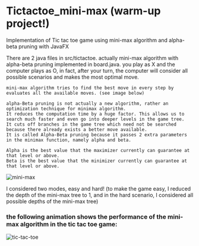 # Tictactoe_mini-max (warm-up project!)
Implementation of Tic tac toe game using mini-max algorithm and alpha-beta pruning with JavaFX

There are 2 java files in src/tictactoe. actually mini-max algorithm with alpha-beta pruning implemented in board.java.
you play as X and the computer plays as O, in fact, after your turn, the computer will consider all possible scenarios and makes the most optimal move.

    mini-max algorithm tries to find the best move in every step by evaluates all the available moves. (see image below)
    
    alpha-Beta pruning is not actually a new algorithm, rather an optimization technique for minimax algorithm. 
    It reduces the computation time by a huge factor. This allows us to search much faster and even go into deeper levels in the game tree. 
    It cuts off branches in the game tree which need not be searched because there already exists a better move available. 
    It is called Alpha-Beta pruning because it passes 2 extra parameters in the minimax function, namely alpha and beta.
    
    Alpha is the best value that the maximizer currently can guarantee at that level or above. 
    Beta is the best value that the minimizer currently can guarantee at that level or above.

![mini-max](https://user-images.githubusercontent.com/85555218/122682694-41ca0380-d210-11eb-91ba-16ec0c983268.jpg)

I considered two modes, easy and hard! (to make the game easy, I reduced the depth of the mini-max tree to 1, and in the hard scenario, I considered all possible depths of the mini-max tree)

### the following animation shows the performance of the mini-max algorithm in the tic tac toe game:
![tic-tac-toe](https://user-images.githubusercontent.com/85555218/122684629-b6ef0600-d21b-11eb-8857-c51abea60894.gif)
